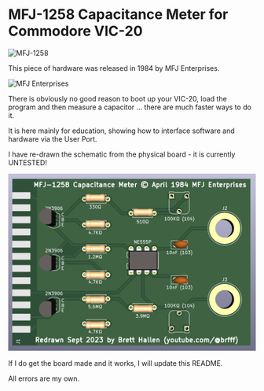 # MFJ-1258 Capacitance Meter for Commodore VIC-20

![MFJ-1258](Photos/MFJ-1258_PCB1.jpg)

This piece of hardware was released in 1984 by MFJ Enterprises.<br>

![MFJ Enterprises](Photos/MFJ-1258_Box1.jpg)

There is obviously no good reason to boot up your VIC-20, load the program and then measure a
capacitor ... there are much faster ways to do it.<br>

It is here mainly for education, showing how to interface software and hardware via the User Port.<br>

I have re-drawn the schematic from the physical board - it is currently UNTESTED!<br>

![New MFJ-1258](Redrawn_MFJ-1258_Board.png)

If I do get the board made and it works, I will update this README.<br>

All errors are my own.<br>